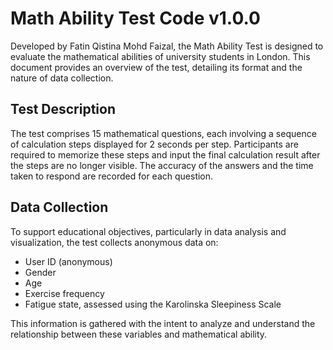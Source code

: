 # Math Ability Test Code v1.0.0

Developed by Fatin Qistina Mohd Faizal, the Math Ability Test is designed to evaluate the mathematical abilities of university students in London. This document provides an overview of the test, detailing its format and the nature of data collection.

## Test Description

The test comprises 15 mathematical questions, each involving a sequence of calculation steps displayed for 2 seconds per step. Participants are required to memorize these steps and input the final calculation result after the steps are no longer visible. The accuracy of the answers and the time taken to respond are recorded for each question.

## Data Collection

To support educational objectives, particularly in data analysis and visualization, the test collects anonymous data on:

- User ID (anonymous)
- Gender
- Age
- Exercise frequency
- Fatigue state, assessed using the Karolinska Sleepiness Scale

This information is gathered with the intent to analyze and understand the relationship between these variables and mathematical ability.

